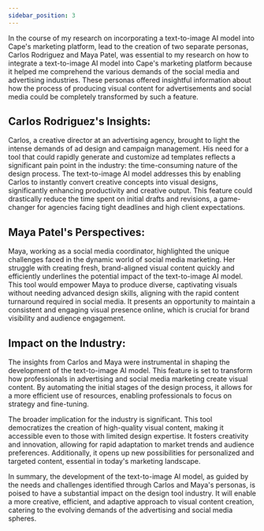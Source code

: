 ```yaml
---
sidebar_position: 3
---
```



In the course of my research on incorporating a text-to-image AI model into Cape's marketing platform, lead to the creation of two separate personas, Carlos Rodriguez and Maya Patel, was essential to my research on how to integrate a text-to-image AI model into Cape's marketing platform because it helped me comprehend the various demands of the social media and advertising industries. These personas offered insightful information about how the process of producing visual content for advertisements and social media could be completely transformed by such a feature.

## Carlos Rodriguez's Insights:
Carlos, a creative director at an advertising agency, brought to light the intense demands of ad design and campaign management. His need for a tool that could rapidly generate and customize ad templates reflects a significant pain point in the industry: the time-consuming nature of the design process. The text-to-image AI model addresses this by enabling Carlos to instantly convert creative concepts into visual designs, significantly enhancing productivity and creative output. This feature could drastically reduce the time spent on initial drafts and revisions, a game-changer for agencies facing tight deadlines and high client expectations.



## Maya Patel's Perspectives:
Maya, working as a social media coordinator, highlighted the unique challenges faced in the dynamic world of social media marketing. Her struggle with creating fresh, brand-aligned visual content quickly and efficiently underlines the potential impact of the text-to-image AI model. This tool would empower Maya to produce diverse, captivating visuals without needing advanced design skills, aligning with the rapid content turnaround required in social media. It presents an opportunity to maintain a consistent and engaging visual presence online, which is crucial for brand visibility and audience engagement.



## Impact on the Industry:
The insights from Carlos and Maya were instrumental in shaping the development of the text-to-image AI model. This feature is set to transform how professionals in advertising and social media marketing create visual content. By automating the initial stages of the design process, it allows for a more efficient use of resources, enabling professionals to focus on strategy and fine-tuning.

The broader implication for the industry is significant. This tool democratizes the creation of high-quality visual content, making it accessible even to those with limited design expertise. It fosters creativity and innovation, allowing for rapid adaptation to market trends and audience preferences. Additionally, it opens up new possibilities for personalized and targeted content, essential in today's marketing landscape.

In summary, the development of the text-to-image AI model, as guided by the needs and challenges identified through Carlos and Maya's personas, is poised to have a substantial impact on the design tool industry. It will enable a more creative, efficient, and adaptive approach to visual content creation, catering to the evolving demands of the advertising and social media spheres.